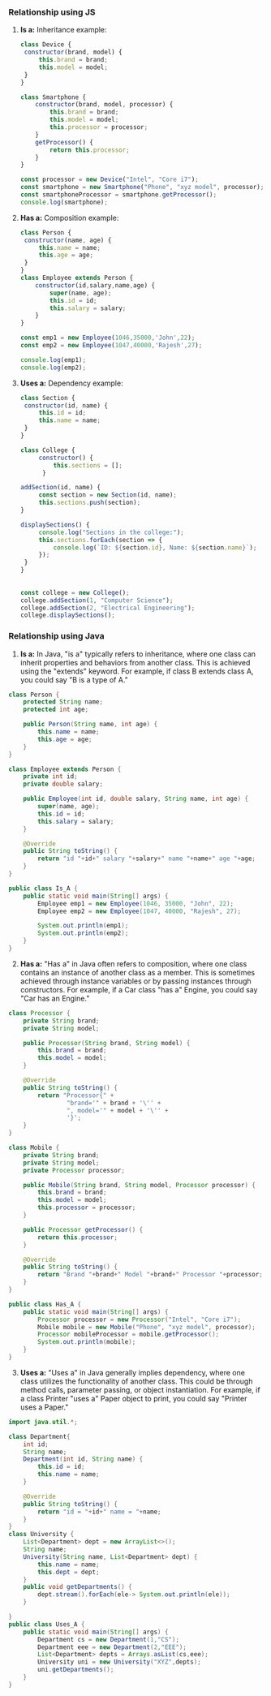 ### Relationship using JS

1. **Is a:**
   Inheritance example:
   ```javascript
   class Device {
    constructor(brand, model) {
        this.brand = brand;
        this.model = model;
    }
   }

   class Smartphone {
       constructor(brand, model, processor) {
           this.brand = brand;
           this.model = model;
           this.processor = processor;
       }
       getProcessor() {
           return this.processor;
       }
   }
   
   const processor = new Device("Intel", "Core i7");
   const smartphone = new Smartphone("Phone", "xyz model", processor);
   const smartphoneProcessor = smartphone.getProcessor();
   console.log(smartphone);
   
   ```

2. **Has a:**
   Composition example:
   ```javascript
   class Person {
    constructor(name, age) {
        this.name = name;
        this.age = age;
    }
   }
   class Employee extends Person {
       constructor(id,salary,name,age) {
           super(name, age);
           this.id = id;
           this.salary = salary;
       }
   }
   
   const emp1 = new Employee(1046,35000,'John',22);
   const emp2 = new Employee(1047,40000,'Rajesh',27);
   
   console.log(emp1);
   console.log(emp2);
   ```

3. **Uses a:**
   Dependency example:
   ```javascript
   class Section {
    constructor(id, name) {
        this.id = id;
        this.name = name;
    }
   }

   class College {
        constructor() {
            this.sections = [];
         }

   addSection(id, name) {
        const section = new Section(id, name);
        this.sections.push(section);
   }

   displaySections() {
        console.log("Sections in the college:");
        this.sections.forEach(section => {
            console.log(`ID: ${section.id}, Name: ${section.name}`);
        });
    }
   }
      
      
   const college = new College();
   college.addSection(1, "Computer Science");
   college.addSection(2, "Electrical Engineering");
   college.displaySections();
   ```

### Relationship using Java

1. **Is a:** In Java, "is a" typically refers to inheritance, where one class can inherit properties and behaviors from another class. This is achieved using the "extends" keyword. For example, if class B extends class A, you could say "B is a type of A."

```java
class Person {
    protected String name;
    protected int age;

    public Person(String name, int age) {
        this.name = name;
        this.age = age;
    }
}

class Employee extends Person {
    private int id;
    private double salary;

    public Employee(int id, double salary, String name, int age) {
        super(name, age);
        this.id = id;
        this.salary = salary;
    }

    @Override
    public String toString() {
        return "id "+id+" salary "+salary+" name "+name+" age "+age;
    }
}

public class Is_A {
    public static void main(String[] args) {
        Employee emp1 = new Employee(1046, 35000, "John", 22);
        Employee emp2 = new Employee(1047, 40000, "Rajesh", 27);

        System.out.println(emp1);
        System.out.println(emp2);
    }
}
```

2. **Has a:** "Has a" in Java often refers to composition, where one class contains an instance of another class as a member. This is sometimes achieved through instance variables or by passing instances through constructors. For example, if a Car class "has a" Engine, you could say "Car has an Engine."

```java
class Processor {
    private String brand;
    private String model;

    public Processor(String brand, String model) {
        this.brand = brand;
        this.model = model;
    }

    @Override
    public String toString() {
        return "Processor{" +
                "brand='" + brand + '\'' +
                ", model='" + model + '\'' +
                '}';
    }
}

class Mobile {
    private String brand;
    private String model;
    private Processor processor;

    public Mobile(String brand, String model, Processor processor) {
        this.brand = brand;
        this.model = model;
        this.processor = processor;
    }

    public Processor getProcessor() {
        return this.processor;
    }

    @Override
    public String toString() {
        return "Brand "+brand+" Model "+brand+" Processor "+processor;
    }
}

public class Has_A {
    public static void main(String[] args) {
        Processor processor = new Processor("Intel", "Core i7");
        Mobile mobile = new Mobile("Phone", "xyz model", processor);
        Processor mobileProcessor = mobile.getProcessor();
        System.out.println(mobile);
    }
}
```

3. **Uses a:** "Uses a" in Java generally implies dependency, where one class utilizes the functionality of another class. This could be through method calls, parameter passing, or object instantiation. For example, if a class Printer "uses a" Paper object to print, you could say "Printer uses a Paper."

```java
import java.util.*;

class Department{
    int id;
    String name;
    Department(int id, String name) {
        this.id = id;
        this.name = name;
    }

    @Override
    public String toString() {
        return "id = "+id+" name = "+name;
    }
}
class University {
    List<Department> dept = new ArrayList<>();
    String name;
    University(String name, List<Department> dept) {
        this.name = name;
        this.dept = dept;
    }
    public void getDepartments() {
        dept.stream().forEach(ele-> System.out.println(ele));
    }

}
public class Uses_A {
    public static void main(String[] args) {
        Department cs = new Department(1,"CS");
        Department eee = new Department(2,"EEE");
        List<Department> depts = Arrays.asList(cs,eee);
        University uni = new University("XYZ",depts);
        uni.getDepartments();
    }
}
```
